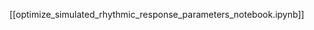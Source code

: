 <!--
# Title: 9.9 Optimize simulated rhythmic response parameters
# Updated: 2025-02-04
#
# Contributors:
    # Carolina Fernandez <cxf418@miami.edu>
-->

[[optimize_simulated_rhythmic_response_parameters_notebook.ipynb]]
